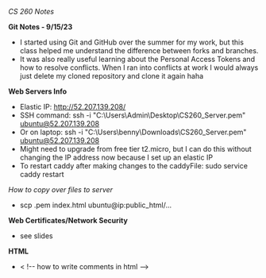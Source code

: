 *CS 260 Notes*

**Git Notes - 9/15/23**
- I started using Git and GitHub over the summer for my work, but this class helped me understand the difference between forks and branches.
- It was also really useful learning about the Personal Access Tokens and how to resolve conflicts. When I ran into conflicts at work I would always just delete my cloned repository and clone it again haha

**Web Servers Info**
- Elastic IP: http://52.207.139.208/
- SSH command: ssh -i "C:\Users\Admin\Desktop\CS260_Server.pem" ubuntu@52.207.139.208
- Or on laptop: ssh -i "C:\Users\benny\Downloads\CS260_Server.pem" ubuntu@52.207.139.208
- Might need to upgrade from free tier t2.micro, but I can do this without changing the IP address now because I set up an elastic IP
- To restart caddy after making changes to the caddyFile: sudo service caddy restart

*How to copy over files to server*
- scp .pem index.html ubuntu@ip:public_html/...

**Web Certificates/Network Security**
- see slides

**HTML**
- < !-- how to write comments in html -->



